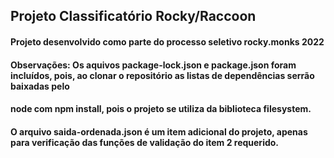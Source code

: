 ## Projeto Classificatório Rocky/Raccoon

#### Projeto desenvolvido como parte do processo seletivo rocky.monks 2022

#### Observações: Os aquivos package-lock.json e package.json foram incluídos, pois, ao clonar o repositório as listas de dependências serrão baixadas pelo 
#### node com npm install, pois o projeto se utiliza da biblioteca filesystem.

#### O arquivo saida-ordenada.json é um item adicional do projeto, apenas para verificação das funções de validação do item 2 requerido.
